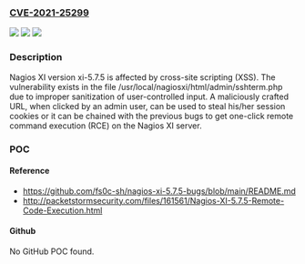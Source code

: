 ### [CVE-2021-25299](https://cve.mitre.org/cgi-bin/cvename.cgi?name=CVE-2021-25299)
![](https://img.shields.io/static/v1?label=Product&message=n%2Fa&color=blue)
![](https://img.shields.io/static/v1?label=Version&message=n%2Fa&color=blue)
![](https://img.shields.io/static/v1?label=Vulnerability&message=n%2Fa&color=brighgreen)

### Description

Nagios XI version xi-5.7.5 is affected by cross-site scripting (XSS). The vulnerability exists in the file /usr/local/nagiosxi/html/admin/sshterm.php due to improper sanitization of user-controlled input. A maliciously crafted URL, when clicked by an admin user, can be used to steal his/her session cookies or it can be chained with the previous bugs to get one-click remote command execution (RCE) on the Nagios XI server.

### POC

#### Reference
- https://github.com/fs0c-sh/nagios-xi-5.7.5-bugs/blob/main/README.md
- http://packetstormsecurity.com/files/161561/Nagios-XI-5.7.5-Remote-Code-Execution.html

#### Github
No GitHub POC found.

